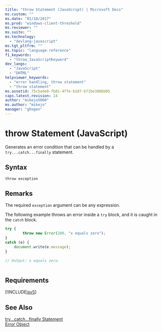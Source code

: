 ```yaml
---
title: "throw Statement (JavaScript) | Microsoft Docs"
ms.custom: ""
ms.date: "01/18/2017"
ms.prod: "windows-client-threshold"
ms.reviewer: ""
ms.suite: ""
ms.technology: 
  - "devlang-javascript"
ms.tgt_pltfrm: ""
ms.topic: "language-reference"
f1_keywords: 
  - "throw_JavaScriptKeyword"
dev_langs: 
  - "JavaScript"
  - "DHTML"
helpviewer_keywords: 
  - "error handling, throw statement"
  - "throw statement"
ms.assetid: 75cbade0-fb81-4ffe-b187-b71be380bb05
caps.latest.revision: 14
author: "mikejo5000"
ms.author: "mikejo"
manager: "ghogen"
---
```

# throw Statement (JavaScript)
Generates an error condition that can be handled by a `try...catch...finally` statement.  
  
## Syntax  
  
```  
throw exception   
```  
  
## Remarks  
 The required `exception` argument can be any expression.  
  
 The following example throws an error inside a `try` block, and it is caught in the `catch` block.  
  
```javascript  
try {  
        throw new Error(200, "x equals zero");  
}  
catch (e) {  
    document.write(e.message);  
}  
  
// Output: x equals zero.  
  
```  
  
## Requirements  
 [!INCLUDE[jsv5](../../javascript/reference/includes/jsv5-md.md)]  
  
## See Also  
 [try...catch...finally Statement](../../javascript/reference/try-dot-dot-dot-catch-dot-dot-dot-finally-statement-javascript.md)   
 [Error Object](../../javascript/reference/error-object-javascript.md)